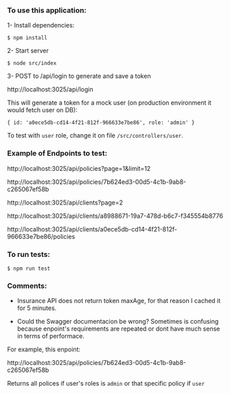### To use this application:

1- Install dependencies:

`$ npm install`

2- Start server

`$ node src/index`

3- POST to /api/login to generate and save a token

http://localhost:3025/api/login

This will generate a token for a mock user (on production environment it would fetch user on DB):

`{ id: 'a0ece5db-cd14-4f21-812f-966633e7be86', role: 'admin' }`

To test with `user` role, change it on file `/src/controllers/user`.

### Example of Endpoints to test:

http://localhost:3025/api/policies?page=1&limit=12

http://localhost:3025/api/policies/7b624ed3-00d5-4c1b-9ab8-c265067ef58b

http://localhost:3025/api/clients?page=2

http://localhost:3025/api/clients/a8988671-19a7-478d-b6c7-f345554b8776

http://localhost:3025/api/clients/a0ece5db-cd14-4f21-812f-966633e7be86/policies


### To run tests:

`$ npm run test`

### Comments:

- Insurance API does not return token maxAge, for that reason I cached it for 5 minutes.

- Could the Swagger documentacion be wrong? Sometimes is confusing because enpoint's requirements are repeated or dont have much sense in terms of performace.

For example, this enpoint:

http://localhost:3025/api/policies/7b624ed3-00d5-4c1b-9ab8-c265067ef58b

Returns all polices if user's roles is `admin` or that specific policy if `user`




